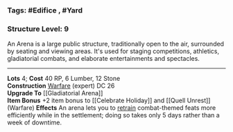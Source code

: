 ### Tags: #Edifice , #Yard
### Structure Level: 9


An Arena is a large public structure, traditionally open to the air, surrounded by seating and viewing areas. It's used for staging competitions, athletics, gladiatorial combats, and elaborate entertainments and spectacles.

---

**Lots** 4; **Cost** 40 RP, 6 Lumber, 12 Stone  
**Construction** [Warfare](https://2e.aonprd.com/Skills.aspx?ID=32) (expert) DC 26  
**Upgrade To** [[Gladiatorial Arena]]  
**Item Bonus** +2 item bonus to [[Celebrate Holiday]] and [[Quell Unrest]] (Warfare)
**Effects** An arena lets you to [retrain](https://2e.aonprd.com/Rules.aspx?ID=475) combat-themed feats more efficiently while in the settlement; doing so takes only 5 days rather than a week of downtime.